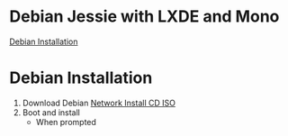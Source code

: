 # Debian Jessie with LXDE and Mono

[Debian Installation](#debian-installation)


# Debian Installation

1. Download Debian [Network Install CD ISO](http://mirrors.kernel.org/debian-cd/8.6.0/amd64/iso-cd/debian-8.6.0-amd64-netinst.iso)
2. Boot and install
    - When prompted 
